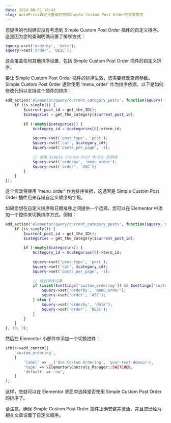 ```yaml
---
date: 2024-08-01 10:43
slug: WordPress自定义查询时按照Simple Custom Post Order的文章排序
---
```


您提供的代码确实没有考虑到 Simple Custom Post Order 插件的自定义排序。这是因为您的查询明确设置了排序方式：

```php
$query->set('orderby', 'date');
$query->set('order', 'DESC');
```

这会覆盖任何其他排序设置，包括 Simple Custom Post Order 插件的自定义排序。

要让 Simple Custom Post Order 插件的排序生效，您需要修改查询参数。Simple Custom Post Order 通常使用 'menu_order' 作为排序依据。以下是如何修改代码以支持这个插件的排序：

<!-- truncate -->

```php
add_action('elementor/query/current_category_posts', function($query) {
    if (is_single()) {
        $current_post_id = get_the_ID();
        $categories = get_the_category($current_post_id);
        
        if (!empty($categories)) {
            $category_id = $categories[0]->term_id;
            
            $query->set('post_type', 'post');
            $query->set('cat', $category_id);
            $query->set('posts_per_page', -1);
            
            // 使用 Simple Custom Post Order 的排序
            $query->set('orderby', 'menu_order');
            $query->set('order', 'ASC');
        }
    }
});
```

这个修改将使用 'menu_order' 作为排序依据，这通常是 Simple Custom Post Order 插件用来存储自定义顺序的字段。

如果您想在自定义排序和日期排序之间提供一个选择，您可以在 Elementor 中添加一个控件来切换排序方式。例如：

```php
add_action('elementor/query/current_category_posts', function($query, $control_id, $settings) {
    if (is_single()) {
        $current_post_id = get_the_ID();
        $categories = get_the_category($current_post_id);
        
        if (!empty($categories)) {
            $category_id = $categories[0]->term_id;
            
            $query->set('post_type', 'post');
            $query->set('cat', $category_id);
            $query->set('posts_per_page', -1);
            
            // 检查排序设置
            if (isset($settings['custom_ordering']) && $settings['custom_ordering'] === 'yes') {
                $query->set('orderby', 'menu_order');
                $query->set('order', 'ASC');
            } else {
                $query->set('orderby', 'date');
                $query->set('order', 'DESC');
            }
        }
    }
}, 10, 3);
```

然后在 Elementor 小部件中添加一个切换控件：

```php
$this->add_control(
    'custom_ordering',
    [
        'label' => __('Use Custom Ordering', 'your-text-domain'),
        'type' => \Elementor\Controls_Manager::SWITCHER,
        'default' => 'no',
    ]
);
```

这样，您就可以在 Elementor 界面中选择是否使用 Simple Custom Post Order 的排序了。

请注意，确保 Simple Custom Post Order 插件正确安装并激活，并且您已经为相关文章设置了自定义顺序。
